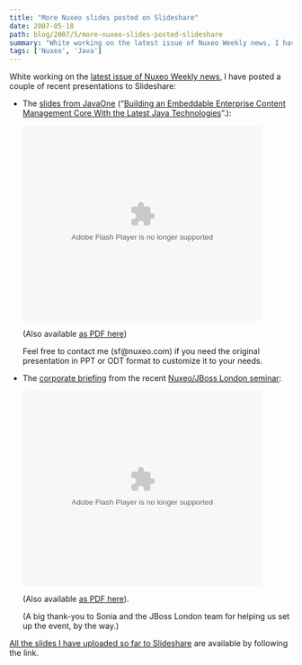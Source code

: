 ```yaml
---
title: "More Nuxeo slides posted on Slideshare"
date: 2007-05-18
path: blog/2007/5/more-nuxeo-slides-posted-slideshare
summary: "White working on the latest issue of Nuxeo Weekly news, I have posted a couple of recent presentations to Slideshare: The slides from JavaOne (&#8220;Building an Embeddable Enterprise Content Management Core With the Latest Java Technologies&#8221;.): (Also available as PDF here) Feel free to contact me (sf@nuxeo.com) if you need the original presentation in PPT or ODT format to customize it to your needs."
tags: ['Nuxeo', 'Java']
---
```


<p>White working on the <a href="http://www.nuxeo.org/sections/news/nuxeo-weekly-news-8/">latest issue of Nuxeo Weekly news</a>, I have posted a couple of recent presentations to Slideshare:</p><ul><li><p>The <a href="https://www.slideshare.net/sfermigier/nuxeo-java-one-2007">slides from JavaOne</a> (&#8220;<a href="http://blogs.nuxeo.com/sections/blogs/florent_guillaume/2007_05_12_javaone-2007-slides">Building an Embeddable Enterprise Content Management Core With the Latest Java Technologies</a>&#8221;.):</p>

<p><object type="application/x-shockwave-flash" data="https://s3.amazonaws.com:443/slideshare/ssplayer.swf?id=51159&amp;doc=nuxeo-java-one-2007-10644" width="425" height="348"><param name="movie" value="https://s3.amazonaws.com:443/slideshare/ssplayer.swf?id=51159&amp;doc=nuxeo-java-one-2007-10644"></object></p>

<p>(Also available <a href="http://blogs.nuxeo.com/sections/blogs/florent_guillaume/2007_05_12_javaone-2007-slides/downloadFile/attachedFile_f0/Nuxeo-JavaOne-2007.pdf?nocache=1178931803.5">as PDF here</a>)</p>

<p>Feel free to contact me (sf@nuxeo.com) if you need the original presentation in PPT or ODT format to customize it to your needs.</p></li>
<li><p>The <a href="http://blogs.nuxeo.com/sections/blogs/arnaud_lefevre/2007_05_01_slides-from-the-jboss-nuxeo-event-in-london">corporate briefing</a> from the recent <a href="http://blogs.nuxeo.com/sections/blogs/arnaud_lefevre/2007_05_01_slides-from-the-jboss-nuxeo-event-in-london">Nuxeo/JBoss London seminar</a>:</p>

<p><object type="application/x-shockwave-flash" data="https://s3.amazonaws.com:443/slideshare/ssplayer.swf?id=51162&amp;doc=nuxeo-corporate-presentation-april-2007-6738" width="425" height="348"><param name="movie" value="https://s3.amazonaws.com:443/slideshare/ssplayer.swf?id=51162&amp;doc=nuxeo-corporate-presentation-april-2007-6738"></object></p>

<p>(Also available <a href="http://blogs.nuxeo.com/sections/blogs/arnaud_lefevre/2007_05_01_slides-from-the-jboss-nuxeo-event-in-london/downloadFile/attachedFile_f0/Nuxeo-CorpPrez-Analyst-Speak.pdf">as PDF here</a>).</p>

<p>(A big thank-you to Sonia and the JBoss London team for helping us set up the event, by the way.)</p></li>
</ul><p><a href="https://www.slideshare.net/sfermigier/slideshows">All the slides I have uploaded so far to Slideshare</a> are available by following the link.</p> 

